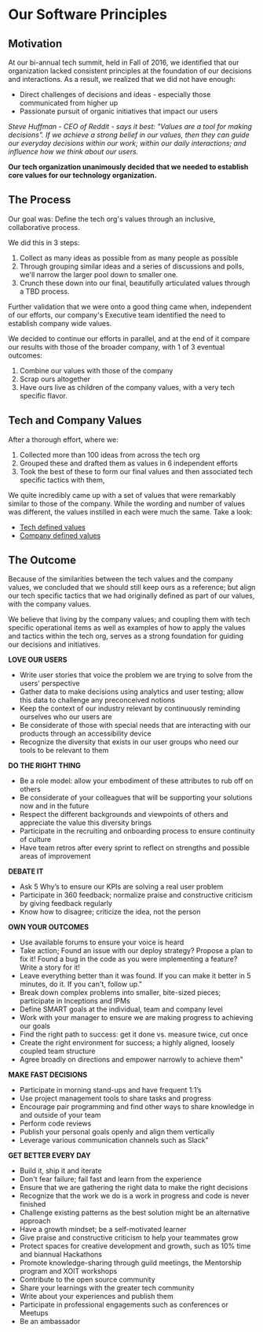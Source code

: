 # Our Software Principles

## Motivation

At our bi-annual tech summit, held in Fall of 2016, we identified that our organization lacked consistent principles at the foundation of our decisions and interactions. As a result, we realized that we did not have enough:

* Direct challenges of decisions and ideas - especially those communicated from higher up
* Passionate pursuit of organic initiatives that impact our users

*Steve Huffman - CEO of Reddit - says it best: "Values are a tool for making decisions". If we achieve a strong belief in our values, then they can guide our everyday decisions within our work; within our daily interactions; and influence how we think about our users.*

**Our tech organization unanimously decided that we needed to establish core values for our technology organization.**

## The Process

Our goal was: Define the tech org's values through an inclusive, collaborative process.

We did this in 3 steps:

1. Collect as many ideas as possible from as many people as possible
2. Through grouping similar ideas and a series of discussions and polls, we'll narrow the larger pool down to smaller one.
3. Crunch these down into our final, beautifully articulated values through a TBD process.

Further validation that we were onto a good thing came when, independent of our efforts, our company's Executive team identified the need to establish company wide values.

We decided to continue our efforts in parallel, and at the end of it compare our results with those of the broader company, with 1 of 3 eventual outcomes:

1. Combine our values with those of the company
2. Scrap ours altogether
3. Have ours live as children of the company values, with a very tech specific flavor.

## Tech and Company Values
After a thorough effort, where we:

1. Collected more than 100 ideas from across the tech org
2. Grouped these and drafted them as values in 6 independent efforts
3. Took the best of these to form our final values and then associated tech specific tactics with them,

We quite incredibly came up with a set of values that were remarkably similar to those of the company. While the wording and number of values was different, the values instilled in each were much the same. Take a look:

* [Tech defined values](TECHVALUES.md)
* [Company defined values](COMPANYVALUES.md)


## The Outcome
Because of the similarities between the tech values and the company values, we concluded that we should still keep ours as a reference; but align our tech specific tactics that we had originally defined as part of our values, with the company values. 

We believe that living by the company values; and coupling them with tech specific operational items as well as examples of how to apply the values and tactics within the tech org, serves as a strong foundation for guiding our decisions and initiatives.

**LOVE OUR USERS**  

* Write user stories that voice the problem we are trying to solve from the users’ perspective
* Gather data to make decisions using analytics and user testing; allow this data to challenge any preconceived notions
* Keep the context of our industry relevant by continuously reminding ourselves who our users are
* Be considerate of those with special needs that are interacting with our products through an accessibility device
* Recognize the diversity that exists in our user groups who need our tools to be relevant to them

**DO THE RIGHT THING**  

* Be a role model: allow your embodiment of these attributes to rub off on others
* Be considerate of your colleagues that will be supporting your solutions now and in the future
* Respect the different backgrounds and viewpoints of others and appreciate the value this diversity brings
* Participate in the recruiting and onboarding process to ensure continuity of culture
* Have team retros after every sprint to reflect on strengths and possible areas of improvement

**DEBATE IT** 
 
* Ask 5 Why’s to ensure our KPIs are solving a real user problem
* Participate in 360 feedback; normalize praise and constructive criticism by giving feedback regularly
* Know how to disagree; criticize the idea, not the person

**OWN YOUR OUTCOMES**  

* Use available forums to ensure your voice is heard
* Take action; Found an issue with our deploy strategy? Propose a plan to fix it! Found a bug in the code as you were implementing a feature? Write a story for it!
* Leave everything better than it was found. If you can make it better in 5 minutes, do it. If you can't, follow up."
* Break down complex problems into smaller, bite-sized pieces; participate in Inceptions and IPMs
* Define SMART goals at the individual, team and company level
* Work with your manager to ensure we are making progress to achieving our goals
* Find the right path to success: get it done vs. measure twice, cut once
* Create the right environment for success; a highly aligned, loosely coupled team structure
* Agree broadly on directions and empower narrowly to achieve them"

**MAKE FAST DECISIONS**  

* Participate in morning stand-ups and have frequent 1:1’s
* Use project management tools to share tasks and progress
* Encourage pair programming and find other ways to share knowledge in and outside of your team
* Perform code reviews
* Publish your personal goals openly and align them vertically
* Leverage various communication channels such as Slack"

**GET BETTER EVERY DAY**  

* Build it, ship it and iterate
* Don't fear failure; fail fast and learn from the experience
* Ensure that we are gathering the right data to make the right decisions
* Recognize that the work we do is a work in progress and code is never finished
* Challenge existing patterns as the best solution might be an alternative approach
* Have a growth mindset; be a self-motivated learner
* Give praise and constructive criticism to help your teammates grow
* Protect spaces for creative development and growth, such as 10% time and biannual Hackathons
* Promote knowledge-sharing through guild meetings, the Mentorship program and XOIT workshops
* Contribute to the open source community
* Share your learnings with the greater tech community
* Write about your experiences and publish them
* Participate in professional engagements such as conferences or Meetups
* Be an ambassador
